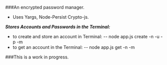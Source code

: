 ###An encrypted password manager.

- Uses Yargs, Node-Persist Crypto-js.

***Stores Accounts and Passwords in the Terminal:***
  - to create and store an account in Terminal:
    -- node app.js create -n <name of account> -u <username of account> -p <the password for this username> -m <your master password. This master password MUST be the same for all accounts created>
  - to get an account in the Terminal:
    -- node app.js get -n <the name of the account> -m <your master password>


###This is a work in progress.
